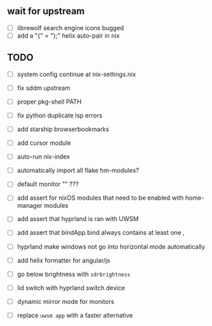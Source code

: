 
## wait for upstream
- [ ] librewolf search engine icons bugged
- [ ] add a "{" = "};" helix auto-pair in nix

## TODO

- [ ] system config continue at nix-settings.nix
- [ ] fix sddm upstream
- [ ] proper pkg-shell PATH
- [ ] fix python duplicate lsp errors
- [ ] add starship browserbookmarks
- [ ] add cursor module
- [ ] auto-run nix-index
- [ ] automatically import all flake hm-modules?
- [ ] default monitor "" ???

- [ ] add assert for nixOS modules that need to be enabled with home-manager modules
- [ ] add assert that hyprland is ran with UWSM
- [ ] add assert that bindApp.bind always contains at least one ,

- [ ] hyprland make windows not go into horizontal mode automatically
- [ ] add helix formatter for angular/js
- [ ] go below brightness with `sdrbrightness`
- [ ] lid switch with hyprland switch device
- [ ] dynamic mirror mode for monitors
- [ ] replace `uwsm app` with a faster alternative
